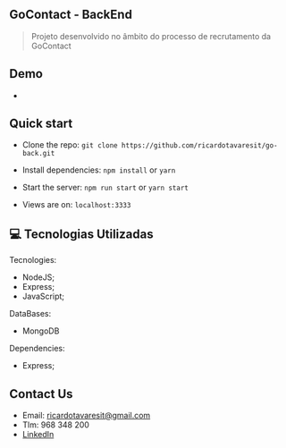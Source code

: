 ## GoContact - BackEnd

> Projeto desenvolvido no âmbito do processo de recrutamento da GoContact

## Demo

-

## Quick start

- Clone the repo: `git clone https://github.com/ricardotavaresit/go-back.git`

- Install dependencies: `npm install` or `yarn`

- Start the server: `npm run start` or `yarn start`

- Views are on: `localhost:3333`

## :computer: Tecnologias Utilizadas

Tecnologies:

- NodeJS;
- Express;
- JavaScript;

DataBases:

- MongoDB

Dependencies:

- Express;

## Contact Us

- Email: ricardotavaresit@gmail.com
- Tlm: 968 348 200
- [LinkedIn](https://www.linkedin.com/in/ricardotavaresit/)
